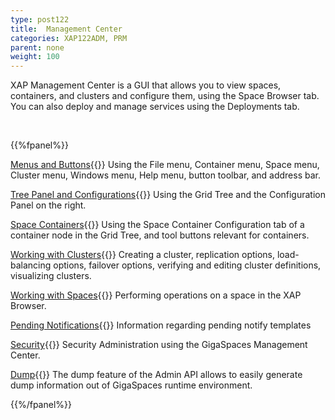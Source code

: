 ```yaml
---
type: post122
title:  Management Center
categories: XAP122ADM, PRM
parent: none
weight: 100
---
```





XAP Management Center is a GUI that allows you to view spaces, containers, and clusters and configure them, using the Space Browser tab. You can also deploy and manage services using the Deployments tab.


<br>

{{%fpanel%}}

[Menus and Buttons](./gigaspaces-browser-menus-and-buttons.html){{<wbr>}}
Using the File menu, Container menu, Space menu, Cluster menu, Windows menu, Help menu, button toolbar, and address bar.


[Tree Panel and Configurations](./gigaspaces-browser-tree-panel-and-configuration-panel.html){{<wbr>}}
Using the Grid Tree and the Configuration Panel on the right.

[Space Containers](./gigaspaces-browser-managing-space-container.html){{<wbr>}}
Using the Space Container Configuration tab of a container node in the Grid Tree, and tool buttons relevant for containers.


[Working with Clusters](./working-with-clusters-gigaspaces-browser.html){{<wbr>}}
Creating a cluster, replication options, load-balancing options, failover options, verifying and editing cluster definitions, visualizing clusters.


[Working with Spaces](./working-with-spaces-gigaspaces-browser.html){{<wbr>}}
Performing operations on a space in the XAP Browser.


[Pending Notifications](./pending-notify-templates-information.html){{<wbr>}}
Information regarding pending notify templates


[Security](./gigaspaces-management-center-ui-security.html){{<wbr>}}
Security Administration using the GigaSpaces Management Center.

[Dump](./gigaspaces-dump.html){{<wbr>}}
The dump feature of the Admin API allows to easily generate dump information out of GigaSpaces runtime environment.

 {{%/fpanel%}}
